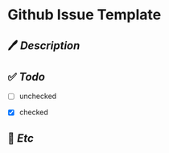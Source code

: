 # Github Issue Template

## 🖊️ *Description*

## ✅ *Todo*
- [ ]  unchecked
- [x] checked


## 📗 *Etc*  